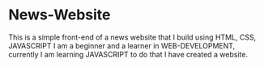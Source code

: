 # News-Website
This is a simple front-end of a news website that I build using HTML, CSS, JAVASCRIPT
I am a beginner and a learner in WEB-DEVELOPMENT, currently I am learning JAVASCRIPT to do that I have created a website.
